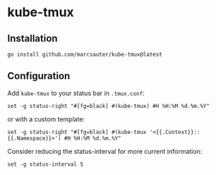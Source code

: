 # kube-tmux

## Installation

```
go install github.com/marcsauter/kube-tmux@latest
```

## Configuration

Add `kube-tmux` to your status bar in `.tmux.conf`:

```
set -g status-right "#[fg=black] #(kube-tmux) #H %H:%M %d.%m.%Y"
```

or with a custom template:

```
set -g status-right "#[fg=black] #(kube-tmux '<{{.Context}}::{{.Namespace}}>') #H %H:%M %d.%m.%Y"
```

Consider reducing the status-interval for more current information:

```
set -g status-interval 5
```

